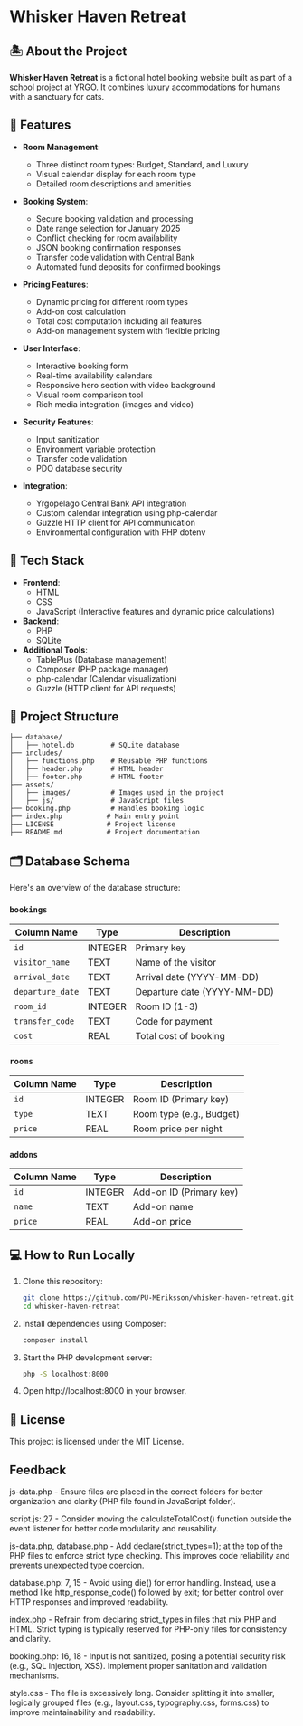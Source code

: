 # Whisker Haven Retreat

## 🏝️ About the Project

**Whisker Haven Retreat** is a fictional hotel booking website built as part of a school project at YRGO. It combines luxury accommodations for humans with a sanctuary for cats.

## 🌟 Features

- **Room Management**:

  - Three distinct room types: Budget, Standard, and Luxury
  - Visual calendar display for each room type
  - Detailed room descriptions and amenities

- **Booking System**:

  - Secure booking validation and processing
  - Date range selection for January 2025
  - Conflict checking for room availability
  - JSON booking confirmation responses
  - Transfer code validation with Central Bank
  - Automated fund deposits for confirmed bookings

- **Pricing Features**:

  - Dynamic pricing for different room types
  - Add-on cost calculation
  - Total cost computation including all features
  - Add-on management system with flexible pricing

- **User Interface**:

  - Interactive booking form
  - Real-time availability calendars
  - Responsive hero section with video background
  - Visual room comparison tool
  - Rich media integration (images and video)

- **Security Features**:

  - Input sanitization
  - Environment variable protection
  - Transfer code validation
  - PDO database security

- **Integration**:
  - Yrgopelago Central Bank API integration
  - Custom calendar integration using php-calendar
  - Guzzle HTTP client for API communication
  - Environmental configuration with PHP dotenv

## 🔧 Tech Stack

- **Frontend**:
  - HTML
  - CSS
  - JavaScript (Interactive features and dynamic price calculations)
- **Backend**:
  - PHP
  - SQLite
- **Additional Tools**:
  - TablePlus (Database management)
  - Composer (PHP package manager)
  - php-calendar (Calendar visualization)
  - Guzzle (HTTP client for API requests)

## 📂 Project Structure

```plaintext
├── database/
│   ├── hotel.db         # SQLite database
├── includes/
│   ├── functions.php    # Reusable PHP functions
│   ├── header.php       # HTML header
│   ├── footer.php       # HTML footer
├── assets/
│   ├── images/          # Images used in the project
│   ├── js/              # JavaScript files
├── booking.php          # Handles booking logic
├── index.php           # Main entry point
├── LICENSE             # Project license
├── README.md           # Project documentation
```

## 🗂️ Database Schema

Here's an overview of the database structure:

### `bookings`

| Column Name      | Type    | Description                 |
| ---------------- | ------- | --------------------------- |
| `id`             | INTEGER | Primary key                 |
| `visitor_name`   | TEXT    | Name of the visitor         |
| `arrival_date`   | TEXT    | Arrival date (YYYY-MM-DD)   |
| `departure_date` | TEXT    | Departure date (YYYY-MM-DD) |
| `room_id`        | INTEGER | Room ID (1-3)               |
| `transfer_code`  | TEXT    | Code for payment            |
| `cost`           | REAL    | Total cost of booking       |

### `rooms`

| Column Name | Type    | Description              |
| ----------- | ------- | ------------------------ |
| `id`        | INTEGER | Room ID (Primary key)    |
| `type`      | TEXT    | Room type (e.g., Budget) |
| `price`     | REAL    | Room price per night     |

### `addons`

| Column Name | Type    | Description             |
| ----------- | ------- | ----------------------- |
| `id`        | INTEGER | Add-on ID (Primary key) |
| `name`      | TEXT    | Add-on name             |
| `price`     | REAL    | Add-on price            |

## 💻 How to Run Locally

1. Clone this repository:

   ```bash
   git clone https://github.com/PU-MEriksson/whisker-haven-retreat.git
   cd whisker-haven-retreat
   ```

2. Install dependencies using Composer:

   ```bash
   composer install
   ```

3. Start the PHP development server:

   ```bash
   php -S localhost:8000
   ```

4. Open http://localhost:8000 in your browser.

## 📜 License

This project is licensed under the MIT License.

## Feedback

js-data.php - Ensure files are placed in the correct folders for better organization and clarity (PHP file found in JavaScript folder).

script.js: 27 - Consider moving the calculateTotalCost() function outside the event listener for better code modularity and reusability.

js-data.php, database.php - Add declare(strict_types=1); at the top of the PHP files to enforce strict type checking. This improves code reliability and prevents unexpected type coercion.

database.php: 7, 15 - Avoid using die() for error handling. Instead, use a method like http_response_code() followed by exit; for better control over HTTP responses and improved readability.

index.php - Refrain from declaring strict_types in files that mix PHP and HTML. Strict typing is typically reserved for PHP-only files for consistency and clarity.

booking.php: 16, 18 - Input is not sanitized, posing a potential security risk (e.g., SQL injection, XSS). Implement proper sanitation and validation mechanisms.

style.css - The file is excessively long. Consider splitting it into smaller, logically grouped files (e.g., layout.css, typography.css, forms.css) to improve maintainability and readability.
